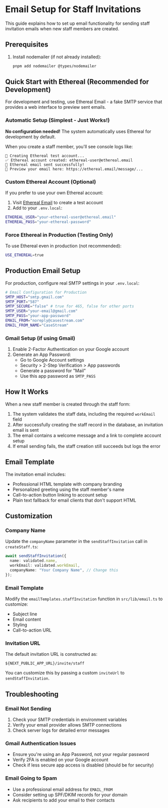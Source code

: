 # Email Setup for Staff Invitations

This guide explains how to set up email functionality for sending staff invitation emails when new staff members are created.

## Prerequisites

1. Install nodemailer (if not already installed):
   ```bash
   pnpm add nodemailer @types/nodemailer
   ```

## Quick Start with Ethereal (Recommended for Development)

For development and testing, use Ethereal Email - a fake SMTP service that provides a web interface to preview sent emails.

### Automatic Setup (Simplest - Just Works!)

**No configuration needed!** The system automatically uses Ethereal for development by default.

When you create a staff member, you'll see console logs like:
```
🔄 Creating Ethereal test account...
✅ Ethereal account created: ethereal-user@ethereal.email
📧 Ethereal email sent successfully!
📨 Preview your email here: https://ethereal.email/message/...
```

### Custom Ethereal Account (Optional)

If you prefer to use your own Ethereal account:

1. Visit [Ethereal Email](https://ethereal.email/create) to create a test account
2. Add to your `.env.local`:
```bash
ETHEREAL_USER="your-ethereal-user@ethereal.email"
ETHEREAL_PASS="your-ethereal-password"
```

### Force Ethereal in Production (Testing Only)

To use Ethereal even in production (not recommended):
```bash
USE_ETHEREAL=true
```

## Production Email Setup

For production, configure real SMTP settings in your `.env.local`:

```bash
# Email Configuration for Production
SMTP_HOST="smtp.gmail.com"
SMTP_PORT="587"
SMTP_SECURE="false" # true for 465, false for other ports
SMTP_USER="your-email@gmail.com"
SMTP_PASS="your-app-password"
EMAIL_FROM="noreply@casestream.com"
EMAIL_FROM_NAME="CaseStream"
```

### Gmail Setup (if using Gmail)

1. Enable 2-Factor Authentication on your Google account
2. Generate an App Password:
   - Go to Google Account settings
   - Security > 2-Step Verification > App passwords
   - Generate a password for "Mail"
   - Use this app password as `SMTP_PASS`

## How It Works

When a new staff member is created through the staff form:

1. The system validates the staff data, including the required `workEmail` field
2. After successfully creating the staff record in the database, an invitation email is sent
3. The email contains a welcome message and a link to complete account setup
4. If email sending fails, the staff creation still succeeds but logs the error

## Email Template

The invitation email includes:
- Professional HTML template with company branding
- Personalized greeting using the staff member's name
- Call-to-action button linking to account setup
- Plain text fallback for email clients that don't support HTML

## Customization

### Company Name
Update the `companyName` parameter in the `sendStaffInvitation` call in `createStaff.ts`:
```typescript
await sendStaffInvitation({
  name: validated.name,
  workEmail: validated.workEmail,
  companyName: "Your Company Name", // Change this
});
```

### Email Template
Modify the `emailTemplates.staffInvitation` function in `src/lib/email.ts` to customize:
- Subject line
- Email content
- Styling
- Call-to-action URL

### Invitation URL
The default invitation URL is constructed as:
```
${NEXT_PUBLIC_APP_URL}/invite/staff
```

You can customize this by passing a custom `inviteUrl` to `sendStaffInvitation`.

## Troubleshooting

### Email Not Sending
1. Check your SMTP credentials in environment variables
2. Verify your email provider allows SMTP connections
3. Check server logs for detailed error messages

### Gmail Authentication Issues
- Ensure you're using an App Password, not your regular password
- Verify 2FA is enabled on your Google account
- Check if less secure app access is disabled (should be for security)

### Email Going to Spam
- Use a professional email address for `EMAIL_FROM`
- Consider setting up SPF/DKIM records for your domain
- Ask recipients to add your email to their contacts
